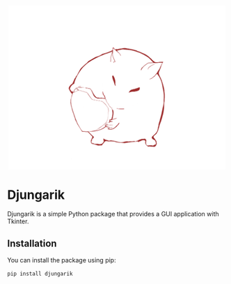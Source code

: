 <p align="center">
  <img src="https://github.com/djungarikDEV/djungarik/blob/main/djungarik/raw/main/logo.PNG" alt="Djungarik Logo" width="500"/>
</p>

# Djungarik

Djungarik is a simple Python package that provides a GUI application with Tkinter.

## Installation

You can install the package using pip:

```bash
pip install djungarik
```
